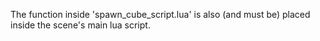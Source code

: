 The function inside 'spawn_cube_script.lua' is also (and must be) placed inside the scene's main lua script.